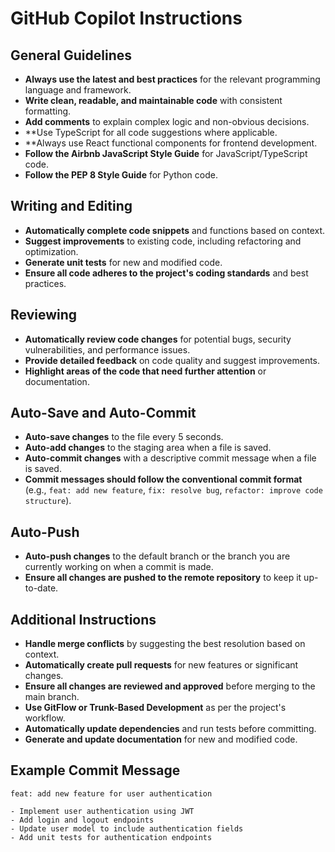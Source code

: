# GitHub Copilot Instructions

## General Guidelines
- **Always use the latest and best practices** for the relevant programming language and framework.
- **Write clean, readable, and maintainable code** with consistent formatting.
- **Add comments** to explain complex logic and non-obvious decisions.
- **Use TypeScript for all code suggestions where applicable.
- **Always use React functional components for frontend development.
- **Follow the Airbnb JavaScript Style Guide** for JavaScript/TypeScript code.
- **Follow the PEP 8 Style Guide** for Python code.

## Writing and Editing
- **Automatically complete code snippets** and functions based on context.
- **Suggest improvements** to existing code, including refactoring and optimization.
- **Generate unit tests** for new and modified code.
- **Ensure all code adheres to the project's coding standards** and best practices.

## Reviewing
- **Automatically review code changes** for potential bugs, security vulnerabilities, and performance issues.
- **Provide detailed feedback** on code quality and suggest improvements.
- **Highlight areas of the code that need further attention** or documentation.

## Auto-Save and Auto-Commit
- **Auto-save changes** to the file every 5 seconds.
- **Auto-add changes** to the staging area when a file is saved.
- **Auto-commit changes** with a descriptive commit message when a file is saved.
- **Commit messages should follow the conventional commit format** (e.g., `feat: add new feature`, `fix: resolve bug`, `refactor: improve code structure`).

## Auto-Push
- **Auto-push changes** to the default branch or the branch you are currently working on when a commit is made.
- **Ensure all changes are pushed to the remote repository** to keep it up-to-date.

## Additional Instructions
- **Handle merge conflicts** by suggesting the best resolution based on context.
- **Automatically create pull requests** for new features or significant changes.
- **Ensure all changes are reviewed and approved** before merging to the main branch.
- **Use GitFlow or Trunk-Based Development** as per the project's workflow.
- **Automatically update dependencies** and run tests before committing.
- **Generate and update documentation** for new and modified code.

## Example Commit Message
```plaintext
feat: add new feature for user authentication

- Implement user authentication using JWT
- Add login and logout endpoints
- Update user model to include authentication fields
- Add unit tests for authentication endpoints
```